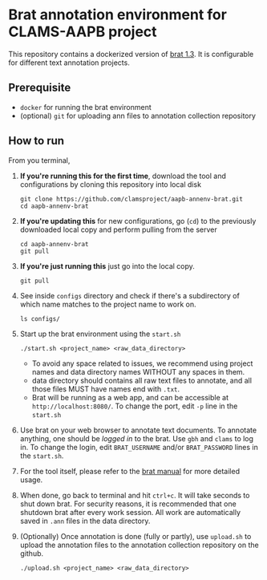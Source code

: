 # Brat annotation environment for CLAMS-AAPB project 

This repository contains a dockerized version of [brat 1.3](https://brat.nlplab.org/). It is configurable for different text annotation projects. 

## Prerequisite

* `docker` for running the brat environment
* (optional) `git` for uploading ann files to annotation collection repository

## How to run 

From you terminal, 
1. **If you're running this for the first time**, download the tool and configurations by cloning this repository into local disk
    ```
    git clone https://github.com/clamsproject/aapb-annenv-brat.git
    cd aapb-annenv-brat 
    ```
1. **If you're updating this** for new configurations, go (`cd`) to the previously downloaded local copy and perform pulling from the server

    ```
    cd aapb-annenv-brat 
    git pull
    ```
1. **If you're just running this** just go into the local copy. 
    ```
    git pull
    ```
1. See inside `configs` directory and check if there's a subdirectory of which name matches to the project name to work on.
    ```
    ls configs/
    ```
1. Start up the brat environment using the `start.sh`
    ```
    ./start.sh <project_name> <raw_data_directory>
    ```
    * To avoid any space related to issues, we recommend using project names and data directory names WITHOUT any spaces in them. 
    * data directory should contains all raw text files to annotate, and all those files MUST have names end with `.txt`. 
    * Brat will be running as a web app, and can be accessible at `http://localhost:8080/`. To change the port, edit `-p` line in the `start.sh`
1. Use brat on your web browser to annotate text documents. To annotate anything, one should be *logged in* to the brat. Use `gbh` and `clams` to log in. To change the login, edit `BRAT_USERNAME` and/or `BRAT_PASSWORD` lines in the `start.sh`. 
1. For the tool itself, please refer to the [brat manual](https://brat.nlplab.org/manual.html) for more detailed usage. 
1. When done, go back to terminal and hit `ctrl+c`. It will take seconds to shut down brat. For security reasons, it is recommended that one shutdown brat after every work session. All work are automatically saved in `.ann` files in the data directory. 
1. (Optionally) Once annotation is done (fully or partly), use `upload.sh` to upload the annotation files to the annotation collection repository on the github.
    ```
    ./upload.sh <project_name> <raw_data_directory>
    ```
